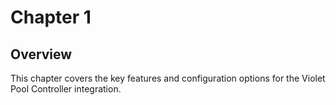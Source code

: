 # Chapter 1

## Overview

This chapter covers the key features and configuration options for the Violet Pool Controller integration.
